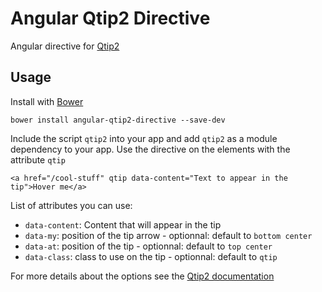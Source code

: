 # Angular Qtip2 Directive

Angular directive for [Qtip2](http://qtip2.com/)

## Usage

Install with [Bower](http://bower.io)

    bower install angular-qtip2-directive --save-dev

Include the script `qtip2` into your app and add `qtip2` as a module dependency to your app. Use the directive on the elements with the attribute `qtip`

    <a href="/cool-stuff" qtip data-content="Text to appear in the tip">Hover me</a>

List of attributes you can use:

* `data-content`: Content that will appear in the tip
* `data-my`: position of the tip arrow - optionnal: default to `bottom center`
* `data-at`: position of the tip - optionnal: default to `top center`
* `data-class`: class to use on the tip - optionnal: default to `qtip`

For more details about the options see the [Qtip2 documentation](http://qtip2.com/demos#section-positioning)
